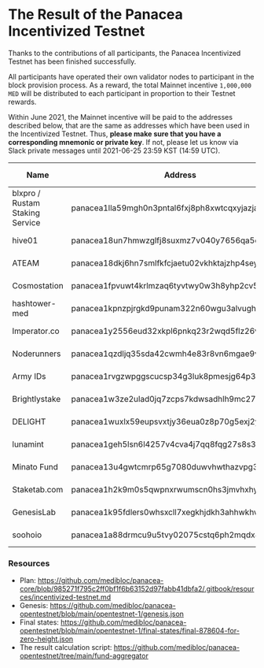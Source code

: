# The Result of the Panacea Incentivized Testnet

Thanks to the contributions of all participants, the Panacea Incentivized Testnet has been finished successfully.

All participants have operated their own validator nodes to participant in the block provision process.
As a reward, the total Mainnet incentive `1,000,000 MED` will be distributed to each participant in proportion to their Testnet rewards.

Within June 2021, the Mainnet incentive will be paid to the addresses described below,
that are the same as addresses which have been used in the Incentivized Testnet.
Thus, **please make sure that you have a corresponding mnemonic or private key**.
If not, please let us know via Slack private messages until 2021-06-25 23:59 KST (14:59 UTC).

|Name|Address|Earned in Testnet|Mainnet Incentive|
|----|-------|------------------------|------------------------|
|blxpro / Rustam Staking Service|panacea1lla59mgh0n3pntal6fxj8ph8xwtcqxyjazjaa2|2,100.589558 MED|74,046.638047 MED|
|hive01|panacea18un7hmwzglfj8suxmz7v040y7656qa5cjdy9e7|2,077.339735 MED|73,227.072311 MED|
|ATEAM|panacea18dkj6hn7smlfkfcjaetu02vkhktajzhp4seyyt|2,059.083127 MED|72,583.519438 MED|
|Cosmostation|panacea1fpvuwt4krlmzaq6tyvtwy0w3h8yhp2cv59da88|2,051.174418 MED|72,304.734222 MED|
|hashtower-med|panacea1kpnzpjrgkd9punam322n60wgu3alvughyyftd0|2,050.830994 MED|72,292.628386 MED|
|Imperator.co|panacea1y2556eud32xkpl6pnkq23r2wqd5flz26vry8c0|2,044.693843 MED|72,076.291312 MED|
|Noderunners|panacea1qzdljq35sda42cwmh4e83r8vn6mgae9va9mq8r|2,041.783113 MED|71,973.686893 MED|
|Army IDs|panacea1rvgzwpggscucsp34g3luk8pmesjg64p3agqkzh|2,031.457528 MED|71,609.705814 MED|
|Brightlystake|panacea1w3ze2ulad0jq7zcps7kdwsadhlh9mc275zt83z|2,025.003555 MED|71,382.200635 MED|
|DELIGHT|panacea1wuxlx59eupsvxtjy36eua0z8p70g5exj2yt83v|1,985.340471 MED|69,984.060759 MED|
|lunamint|panacea1geh5lsn6l4257v4cva4j7qq8fqg27s8s3k24v9|1,969.162102 MED|69,413.766658 MED|
|Minato Fund|panacea13u4gwtcmrp65g7080duwvhwthazvpg3ugtdy9g|1,959.797972 MED|69,083.677259 MED|
|Staketab.com|panacea1h2k9m0s5qwpnxrwumscn0hs3jmvhxhy2m05yjj|1,954.542837 MED|68,898.431608 MED|
|GenesisLab|panacea1k95fdlers0whsxcll7xegkhjdkh3ahhwkhv3e8|1,491.402575 MED|52,572.548615 MED|
|soohoio|panacea1a88drmcu9u5tvy02075cstq6ph2mqdx4jykcgq|526.264498 MED|18,551.038042 MED|

### Resources

- Plan: https://github.com/medibloc/panacea-core/blob/985271f795c2ff0bf1f6b63152d97fabb41dbfa2/.gitbook/resources/incentivized-testnet.md
- Genesis: https://github.com/medibloc/panacea-opentestnet/blob/main/opentestnet-1/genesis.json
- Final states: https://github.com/medibloc/panacea-opentestnet/blob/main/opentestnet-1/final-states/final-878604-for-zero-height.json
- The result calculation script: https://github.com/medibloc/panacea-opentestnet/tree/main/fund-aggregator
